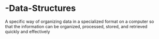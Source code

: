 # -Data-Structures
A specific way of organizing data in a specialized format on a computer so that the information can be organized, processed, stored, and retrieved quickly and effectively

